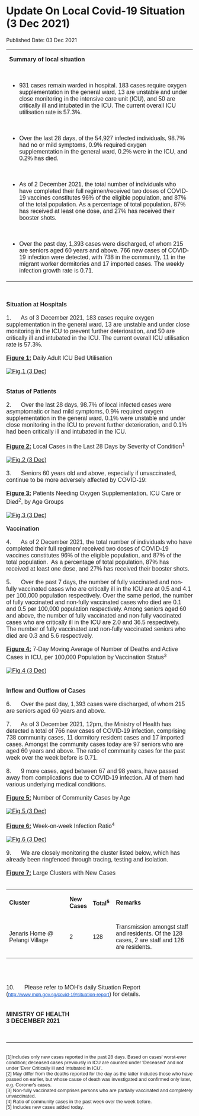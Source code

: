 <html>
    <meta http-equiv="Content-Type" content="text/html; charset=utf-8"/>
    <meta charset="utf-8"/>
    <title>Update On Local Covid-19 Situation (3 Dec 2021)</title>
    <body><h1>Update On Local Covid-19 Situation (3 Dec 2021)</h1>
    <p>Published Date: 03 Dec 2021</p> <span style="color: rgb(34, 34, 34); font-size: small; font-family: Arial, Helvetica, sans-serif;"></span><div dir="ltr" align="left"><strong></strong><table><colgroup><col width="605"></colgroup><tbody><tr><td><p dir="ltr"><strong><span style="font-family: Arial; font-size: 16px;">Summary of local situation</span></strong></p><span style="font-family: Arial; font-size: 16px;"><br></span><ul><li dir="ltr" aria-level="1"><p dir="ltr" role="presentation"><span style="font-family: Arial; font-size: 16px;">931 cases remain warded in hospital. 183 cases require oxygen supplementation in the general ward, 13 are unstable and under close monitoring in the intensive care unit (ICU), and 50 are critically ill and intubated in the ICU. The current overall ICU utilisation rate is 57.3%.</span></p></li></ul><span style="font-family: Arial; font-size: 16px;"><br></span><ul><li dir="ltr" aria-level="1"><p dir="ltr" role="presentation"><span style="font-family: Arial; font-size: 16px;">Over the last 28 days, of the 54,927 infected individuals, 98.7% had no or mild symptoms, 0.9% required oxygen supplementation in the general ward, 0.2% were in the ICU, and 0.2% has died.</span></p></li></ul><span style="font-family: Arial; font-size: 16px;"><br></span><ul><li dir="ltr" aria-level="1"><p dir="ltr" role="presentation"><span style="font-family: Arial; font-size: 16px;">As of 2 December 2021, the total number of individuals who have completed their full regimen/received two doses of COVID-19 vaccines constitutes 96% of the eligible population, and 87% of the total population. As a percentage of total population, 87% has received at least one dose, and 27% has received their booster shots.</span></p></li></ul><span style="font-family: Arial; font-size: 16px;"><br></span><ul><li dir="ltr" aria-level="1"><p dir="ltr" role="presentation"><span style="font-family: Arial; font-size: 16px;">Over the past day, 1,393 cases were discharged, of whom 215 are seniors aged 60 years and above. 766 new cases of COVID-19 infection were detected, with 738 in the community, 11 in the migrant worker dormitories and 17 imported cases. The weekly infection growth rate is 0.71.</span></p></li></ul></td></tr></tbody></table></div><span style="font-family: Arial; font-size: 16px;"><span style="color: rgb(34, 34, 34); font-family: Arial;"><br><br><strong>Situation at Hospitals</strong></span><br style="color: rgb(34, 34, 34); font-size: small;"><br style="color: rgb(34, 34, 34); font-size: small;"><span style="color: rgb(34, 34, 34);">1.&nbsp; &nbsp; &nbsp; As of 3 December 2021, 183 cases require oxygen supplementation in the general ward, 13 are unstable and under close monitoring in the ICU to prevent further deterioration, and 50 are critically ill and intubated in the ICU. The current overall ICU utilisation rate is 57.3%.</span><br style="color: rgb(34, 34, 34); font-size: small;"><br style="color: rgb(34, 34, 34); font-size: small;"><span style="color: rgb(34, 34, 34);"><span style="text-decoration: underline;"><strong>Figure 1:</strong></span> Daily Adult ICU Bed Utilisation</span><br style="color: rgb(34, 34, 34); font-size: small;"><br style="color: rgb(34, 34, 34); font-size: small;"><a href="/images/librariesprovider5/covid-19-chart-(pr)/fig-1-(3-dec).png?sfvrsn=338de0f4_0"><img src="/images/librariesprovider5/covid-19-chart-(pr)/fig-1-(3-dec).png?sfvrsn=338de0f4_0" data-displaymode="Original" alt="Fig.1 (3 Dec)" title="Fig.1 (3 Dec)" data-openoriginalimageonclick="true"></a><br style="color: rgb(34, 34, 34); font-size: small;"><br style="color: rgb(34, 34, 34); font-size: small;"><br style="color: rgb(34, 34, 34); font-size: small;"><span style="color: rgb(34, 34, 34);"><strong>Status of Patients</strong></span><br style="color: rgb(34, 34, 34); font-size: small;"><br style="color: rgb(34, 34, 34); font-size: small;"><span style="color: rgb(34, 34, 34);">2.&nbsp; &nbsp; &nbsp; Over the last 28 days, 98.7% of local infected cases were asymptomatic or had mild symptoms, 0.9% required oxygen supplementation in the general ward, 0.1% were unstable and under close monitoring in the ICU to prevent further deterioration, and 0.1% had been critically ill and intubated in the ICU.</span><br style="color: rgb(34, 34, 34); font-size: small;"><br style="color: rgb(34, 34, 34); font-size: small;"><span style="color: rgb(34, 34, 34);"><strong><span style="text-decoration: underline;">Figure 2:</span></strong> Local Cases in the Last 28 Days by Severity of Condition<sup>1</sup></span><br style="color: rgb(34, 34, 34); font-size: small;"><br style="color: rgb(34, 34, 34); font-size: small;"><a href="/images/librariesprovider5/covid-19-chart-(pr)/fig-2-(3-dec).jpg?sfvrsn=7f13902d_0"><img src="/images/librariesprovider5/covid-19-chart-(pr)/fig-2-(3-dec).jpg?sfvrsn=7f13902d_0" data-displaymode="Original" alt="Fig.2 (3 Dec)" title="Fig.2 (3 Dec)" data-openoriginalimageonclick="true"></a><br style="color: rgb(34, 34, 34); font-size: small;"><br style="color: rgb(34, 34, 34); font-size: small;"><span style="color: rgb(34, 34, 34);">3.&nbsp; &nbsp; &nbsp; Seniors 60 years old and above, especially if unvaccinated, continue to be more adversely affected by COVID-19:</span><br style="color: rgb(34, 34, 34); font-size: small;"><br style="color: rgb(34, 34, 34); font-size: small;"><span style="color: rgb(34, 34, 34);"><strong><span style="text-decoration: underline;">Figure 3:</span></strong> Patients Needing Oxygen Supplementation, ICU Care or Died<sup>2</sup>, by Age Groups</span><br style="color: rgb(34, 34, 34); font-size: small;"><br style="color: rgb(34, 34, 34); font-size: small;"><a href="/images/librariesprovider5/covid-19-chart-(pr)/fig-3-(3-dec).jpg?sfvrsn=f234001e_0"><img src="/images/librariesprovider5/covid-19-chart-(pr)/fig-3-(3-dec).jpg?sfvrsn=f234001e_0" data-displaymode="Original" alt="Fig.3 (3 Dec)" title="Fig.3 (3 Dec)" data-openoriginalimageonclick="true"></a><br><br style="color: rgb(34, 34, 34); font-size: small;"><span style="color: rgb(34, 34, 34);"><strong>Vaccination</strong></span><br style="color: rgb(34, 34, 34); font-size: small;"><br style="color: rgb(34, 34, 34); font-size: small;"><span style="color: rgb(34, 34, 34);">4.&nbsp; &nbsp; &nbsp; As of 2 December 2021, the total number of individuals who have completed their full regimen/ received two doses of COVID-19 vaccines constitutes 96% of the eligible population, and 87% of the total population.&nbsp; As a percentage of total population, 87% has received at least one dose, and 27% has received their booster shots.</span><br style="color: rgb(34, 34, 34); font-size: small;"><br style="color: rgb(34, 34, 34); font-size: small;"><span style="color: rgb(34, 34, 34);">5.&nbsp; &nbsp; &nbsp; Over the past 7 days, the number of fully vaccinated and non-fully vaccinated cases who are critically ill in the ICU are at 0.5 and 4.1 per 100,000 population respectively. Over the same period, the number of fully vaccinated and non-fully vaccinated cases who died are 0.1 and 0.5 per 100,000 population respectively. Among seniors aged 60 and above, the number of fully vaccinated and non-fully vaccinated cases who are critically ill in the ICU are 2.0 and 36.5 respectively.&nbsp; The number of fully vaccinated and non-fully vaccinated seniors who died are 0.3 and 5.6 respectively.</span><br style="color: rgb(34, 34, 34); font-size: small;"><br style="color: rgb(34, 34, 34); font-size: small;"><span style="color: rgb(34, 34, 34);"><strong><span style="text-decoration: underline;">Figure 4:</span></strong> 7-Day Moving Average of Number of Deaths and Active Cases in ICU, per 100,000 Population by Vaccination Status<sup>3</sup></span><br style="color: rgb(34, 34, 34); font-size: small;"><br style="color: rgb(34, 34, 34); font-size: small;"><a href="/images/librariesprovider5/covid-19-chart-(pr)/fig-4-(3-dec).jpg?sfvrsn=836b0626_0"><img src="/images/librariesprovider5/covid-19-chart-(pr)/fig-4-(3-dec).jpg?sfvrsn=836b0626_0" data-displaymode="Original" alt="Fig.4 (3 Dec)" title="Fig.4 (3 Dec)" data-openoriginalimageonclick="true"></a><br style="color: rgb(34, 34, 34); font-size: small;"><br style="color: rgb(34, 34, 34); font-size: small;"><br style="color: rgb(34, 34, 34); font-size: small;"><span style="color: rgb(34, 34, 34);"><strong>Inflow and Outflow of Cases</strong></span><br style="color: rgb(34, 34, 34); font-size: small;"><br style="color: rgb(34, 34, 34); font-size: small;"><span style="color: rgb(34, 34, 34);">6.&nbsp; &nbsp; &nbsp; Over the past day, 1,393 cases were discharged, of whom 215 are seniors aged 60 years and above.</span><br style="color: rgb(34, 34, 34); font-size: small;"><br style="color: rgb(34, 34, 34); font-size: small;"><span style="color: rgb(34, 34, 34);">7.&nbsp; &nbsp; &nbsp; As of 3 December 2021, 12pm, the Ministry of Health has detected a total of 766 new cases of COVID-19 infection, comprising 738 community cases, 11 dormitory resident cases and 17 imported cases. Amongst the community cases today are 97 seniors who are aged 60 years and above. The ratio of community cases for the past week over the week before is 0.71.</span><br style="color: rgb(34, 34, 34); font-size: small;"><br style="color: rgb(34, 34, 34); font-size: small;"><span style="color: rgb(34, 34, 34);">8.&nbsp; &nbsp; &nbsp; 9 more cases, aged between 67 and 98 years, have passed away from complications due to COVID-19 infection. All of them had various underlying medical conditions.</span><br style="color: rgb(34, 34, 34); font-size: small;"><br style="color: rgb(34, 34, 34); font-size: small;"><span style="color: rgb(34, 34, 34);"><strong><span style="text-decoration: underline;">Figure 5:</span></strong> Number of Community Cases by Age</span><br style="color: rgb(34, 34, 34); font-size: small;"><br style="color: rgb(34, 34, 34); font-size: small;"><a href="/images/librariesprovider5/covid-19-chart-(pr)/fig-5-(3-dec).jpg?sfvrsn=99901b37_0"><img src="/images/librariesprovider5/covid-19-chart-(pr)/fig-5-(3-dec).jpg?sfvrsn=99901b37_0" data-displaymode="Original" alt="Fig.5 (3 Dec)" title="Fig.5 (3 Dec)" data-openoriginalimageonclick="true"></a><br style="color: rgb(34, 34, 34); font-size: small;"><br style="color: rgb(34, 34, 34); font-size: small;"><span style="color: rgb(34, 34, 34);"><strong><span style="text-decoration: underline;">Figure 6:</span></strong> Week-on-week Infection Ratio<sup>4</sup></span><br style="color: rgb(34, 34, 34); font-size: small;"><br style="color: rgb(34, 34, 34); font-size: small;"><a href="/images/librariesprovider5/covid-19-chart-(pr)/fig-6-(3-dec).jpg?sfvrsn=90c13849_0"><img src="/images/librariesprovider5/covid-19-chart-(pr)/fig-6-(3-dec).jpg?sfvrsn=90c13849_0" data-displaymode="Original" alt="Fig.6 (3 Dec)" title="Fig.6 (3 Dec)" data-openoriginalimageonclick="true"></a><br style="color: rgb(34, 34, 34); font-size: small;"><br style="color: rgb(34, 34, 34); font-size: small;"><span style="color: rgb(34, 34, 34);">9.&nbsp; &nbsp; &nbsp; We are closely monitoring the cluster listed below, which has already been ringfenced through tracing, testing and isolation.</span><br style="color: rgb(34, 34, 34); font-size: small;"><strong><span style="text-decoration: underline;"><br style="color: rgb(34, 34, 34); font-size: small; font-family: Arial, Helvetica, sans-serif;"></span></strong><span style="color: rgb(34, 34, 34);"><strong><span style="text-decoration: underline;">Figure 7:</span></strong> Large Clusters with New Cases</span><br style="color: rgb(34, 34, 34); font-size: small;"><br></span><div dir="ltr" align="left"><table><span style="font-family: Arial; font-size: 16px;"><colgroup><col width="212"><col width="58"><col width="63"><col width="272"></colgroup></span><tbody><tr><td><p dir="ltr"><span style="font-family: Arial; font-size: 16px;"><strong>Cluster</strong></span></p></td><td><p dir="ltr"><span style="font-family: Arial; font-size: 16px;"><strong>New Cases</strong></span></p></td><td><p dir="ltr"><span style="font-family: Arial; font-size: 16px;"><strong>Total<sup>5</sup></strong></span></p></td><td><p dir="ltr"><span style="font-family: Arial; font-size: 16px;"><strong>Remarks</strong></span></p></td></tr><tr><td><p dir="ltr"><span style="font-family: Arial; font-size: 16px;">Jenaris Home @ Pelangi Village</span></p></td><td><p dir="ltr"><span style="font-family: Arial; font-size: 16px;">2</span></p></td><td><p dir="ltr"><span style="font-family: Arial; font-size: 16px;">128</span></p></td><td><p dir="ltr"><span style="font-family: Arial; font-size: 16px;">Transmission amongst staff and residents. Of the 128 cases, 2 are staff and 126 are residents.</span></p></td></tr></tbody></table></div><span style="font-family: Arial; font-size: 16px;"><br><br style="color: rgb(34, 34, 34); font-size: small;"><br style="color: rgb(34, 34, 34); font-size: small;"><span style="color: rgb(34, 34, 34);">10.&nbsp; &nbsp; &nbsp; Please refer to MOH's daily Situation Report (</span><a href="http://www.moh.gov.sg/covid-19/situation-report" rel="noreferrer" target="_blank" data-saferedirecturl="https://www.google.com/url?q=http://www.moh.gov.sg/covid-19/situation-report&amp;source=gmail&amp;ust=1638626698656000&amp;usg=AOvVaw18xlyiky2pGy2e2l4Ij86g" style="color: rgb(17, 85, 204); font-size: small;">http://www.moh.gov.sg/covid-1<wbr>9/situation-report</a><span style="color: rgb(34, 34, 34);">) for details.</span><br style="color: rgb(34, 34, 34); font-size: small;"><br style="color: rgb(34, 34, 34); font-size: small;"><br style="color: rgb(34, 34, 34); font-size: small;"><span style="color: rgb(34, 34, 34);"><strong>MINISTRY OF HEALTH</strong></span></span><strong><span style="font-family: Arial;"><span style="font-size: 16px;"><br style="color: rgb(34, 34, 34);"><span style="color: rgb(34, 34, 34);">3 DECEMBER 2021</span></span></span></strong><br style="color: rgb(34, 34, 34); font-size: small; font-family: Arial, Helvetica, sans-serif;"><br><br><hr><br style="color: rgb(34, 34, 34); font-size: small; font-family: Arial, Helvetica, sans-serif;"><span style="color: rgb(34, 34, 34); font-size: small; font-family: Arial, Helvetica, sans-serif;">[1]Includes only new cases reported in the past 28 days. Based on cases' worst-ever condition; deceased cases previously in ICU are counted under 'Deceased' and not under 'Ever Critically ill and Intubated in ICU'.</span><br style="color: rgb(34, 34, 34); font-size: small; font-family: Arial, Helvetica, sans-serif;"><span style="color: rgb(34, 34, 34); font-size: small; font-family: Arial, Helvetica, sans-serif;">[2] May differ from the deaths reported for the day as the latter includes those who have passed on earlier, but whose cause of death was investigated and confirmed only later, e.g. Coroner's cases.</span><br style="color: rgb(34, 34, 34); font-size: small; font-family: Arial, Helvetica, sans-serif;"><span style="color: rgb(34, 34, 34); font-size: small; font-family: Arial, Helvetica, sans-serif;">[3] Non-fully vaccinated comprises persons who are partially vaccinated and completely unvaccinated.</span><br style="color: rgb(34, 34, 34); font-size: small; font-family: Arial, Helvetica, sans-serif;"><span style="color: rgb(34, 34, 34); font-size: small; font-family: Arial, Helvetica, sans-serif;">[4] Ratio of community cases in the past week over the week before.</span><br style="color: rgb(34, 34, 34); font-size: small; font-family: Arial, Helvetica, sans-serif;"><span style="color: rgb(34, 34, 34); font-size: small; font-family: Arial, Helvetica, sans-serif;">[5] Includes new cases added today.</span></body>
</html>